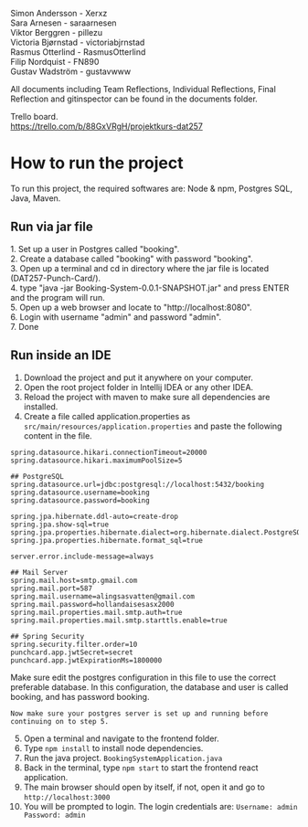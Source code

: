 Simon Andersson - Xerxz  
Sara Arnesen - saraarnesen  
Viktor Berggren - pillezu  
Victoria Bjørnstad - victoriabjrnstad  
Rasmus Otterlind - RasmusOtterlind  
Filip Nordquist - FN890  
Gustav Wadström - gustavwww   

All documents including Team Reflections, Individual Reflections, Final Reflection and gitinspector can be found in the documents folder.

Trello board.  
https://trello.com/b/88GxVRgH/projektkurs-dat257

<h1>How to run the project</h1>
To run this project, the required softwares are: Node & npm, Postgres SQL, Java, Maven.

<h2>Run via jar file</h2>
1. Set up a user in Postgres called "booking".  </br>
2. Create a database called "booking" with password "booking".   </br>
3. Open up a terminal and cd in directory where the jar file is located (DAT257-Punch-Card/).  </br>
4. type "java -jar Booking-System-0.0.1-SNAPSHOT.jar" and press ENTER and the program will run.  </br>
5. Open up a web browser and locate to "http://localhost:8080".  </br>
6. Login with username "admin" and password "admin".  </br>
7. Done  </br>
  

<h2>Run inside an IDE</h2>  

1. Download the project and put it anywhere on your computer.
2. Open the root project folder in Intellij IDEA or any other IDEA.
3. Reload the project with maven to make sure all dependencies are installed.
4. Create a file called application.properties as ``src/main/resources/application.properties`` and paste the following content in the file.

```
spring.datasource.hikari.connectionTimeout=20000
spring.datasource.hikari.maximumPoolSize=5

## PostgreSQL
spring.datasource.url=jdbc:postgresql://localhost:5432/booking
spring.datasource.username=booking
spring.datasource.password=booking

spring.jpa.hibernate.ddl-auto=create-drop
spring.jpa.show-sql=true
spring.jpa.properties.hibernate.dialect=org.hibernate.dialect.PostgreSQLDialect
spring.jpa.properties.hibernate.format_sql=true

server.error.include-message=always

## Mail Server
spring.mail.host=smtp.gmail.com
spring.mail.port=587
spring.mail.username=alingsasvatten@gmail.com
spring.mail.password=hollandaisesasx2000
spring.mail.properties.mail.smtp.auth=true
spring.mail.properties.mail.smtp.starttls.enable=true

## Spring Security
spring.security.filter.order=10
punchcard.app.jwtSecret=secret
punchcard.app.jwtExpirationMs=1800000
```
Make sure edit the postgres configuration in this file to use the correct preferable database. In this configuration, the database and user is called booking, and has password booking.

```Now make sure your postgres server is set up and running before continuing on to step 5.```

5. Open a terminal and navigate to the frontend folder.
6. Type ```npm install``` to install node dependencies.
7. Run the java project. ```BookingSystemApplication.java```
8. Back in the terminal, type ``npm start`` to start the frontend react application.
9. The main browser should open by itself, if not, open it and go to ``http://localhost:3000``
10. You will be prompted to login. The login credentials are: ``Username: admin Password: admin``

